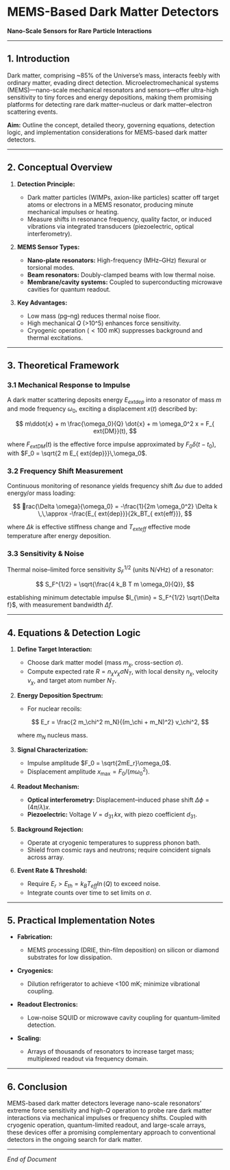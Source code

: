 # MEMS-Based Dark Matter Detectors
**Nano-Scale Sensors for Rare Particle Interactions**

---

## 1. Introduction

Dark matter, comprising \~85% of the Universe’s mass, interacts feebly with ordinary matter, evading direct detection. Microelectromechanical systems (MEMS)—nano-scale mechanical resonators and sensors—offer ultra-high sensitivity to tiny forces and energy depositions, making them promising platforms for detecting rare dark matter–nucleus or dark matter–electron scattering events.

**Aim:** Outline the concept, detailed theory, governing equations, detection logic, and implementation considerations for MEMS-based dark matter detectors.

---

## 2. Conceptual Overview

1. **Detection Principle:**

   * Dark matter particles (WIMPs, axion-like particles) scatter off target atoms or electrons in a MEMS resonator, producing minute mechanical impulses or heating.
   * Measure shifts in resonance frequency, quality factor, or induced vibrations via integrated transducers (piezoelectric, optical interferometry).

2. **MEMS Sensor Types:**

   * **Nano-plate resonators:** High-frequency (MHz–GHz) flexural or torsional modes.
   * **Beam resonators:** Doubly-clamped beams with low thermal noise.
   * **Membrane/cavity systems:** Coupled to superconducting microwave cavities for quantum readout.

3. **Key Advantages:**

   * Low mass (pg–ng) reduces thermal noise floor.
   * High mechanical $Q$ (>10^5) enhances force sensitivity.
   * Cryogenic operation ($<100$ mK) suppresses background and thermal excitations.

---

## 3. Theoretical Framework

### 3.1 Mechanical Response to Impulse

A dark matter scattering deposits energy $E_{	ext{dep}}$ into a resonator of mass $m$ and mode frequency $\omega_0$, exciting a displacement $x(t)$ described by:

$$
 m\ddot{x} + m \frac{\omega_0}{Q} \dot{x} + m \omega_0^2 x = F_{	ext{DM}}(t),
$$

where $F_{	ext{DM}}(t)$ is the effective force impulse approximated by $F_0 \delta(t - t_0)$, with $F_0 = \sqrt{2 m E_{	ext{dep}}}\,\omega_0$.

### 3.2 Frequency Shift Measurement

Continuous monitoring of resonance yields frequency shift $\Delta \omega$ due to added energy/or mass loading:

$$
rac{\Delta \omega}{\omega_0} = -\frac{1}{2m \omega_0^2} \Delta k \,\,\approx -\frac{E_{	ext{dep}}}{2k_BT_{	ext{eff}}},
$$

where $\Delta k$ is effective stiffness change and $T_{	ext{eff}}$ effective mode temperature after energy deposition.

### 3.3 Sensitivity & Noise

Thermal noise–limited force sensitivity $S_F^{1/2}$ (units N/√Hz) of a resonator:

$$
S_F^{1/2} = \sqrt{\frac{4 k_B T m \omega_0}{Q}},
$$

establishing minimum detectable impulse $I_{\min} = S_F^{1/2} \sqrt{\Delta f}$, with measurement bandwidth $\Delta f$.

---

## 4. Equations & Detection Logic

1. **Define Target Interaction:**

   * Choose dark matter model (mass $m_\chi$, cross-section $\sigma$).
   * Compute expected rate $R = n_\chi v_\chi \sigma N_T$, with local density $n_\chi$, velocity $v_\chi$, and target atom number $N_T$.

2. **Energy Deposition Spectrum:**

   * For nuclear recoils:

   $$
   E_r = \frac{2 m_\chi^2 m_N}{(m_\chi + m_N)^2} v_\chi^2,
   $$

   where $m_N$ nucleus mass.

3. **Signal Characterization:**

   * Impulse amplitude $F_0 = \sqrt{2mE_r}\omega_0$.
   * Displacement amplitude $x_{\max} = F_0/(m\omega_0^2)$.

4. **Readout Mechanism:**

   * **Optical interferometry:** Displacement–induced phase shift $\Delta \phi = (4\pi/\lambda) x$.
   * **Piezoelectric:** Voltage $V = d_{31} \,k x$, with piezo coefficient $d_{31}$.

5. **Background Rejection:**

   * Operate at cryogenic temperatures to suppress phonon bath.
   * Shield from cosmic rays and neutrons; require coincident signals across array.

6. **Event Rate & Threshold:**

   * Require $E_r > E_{th} = k_B T_{eff} \ln(Q)$ to exceed noise.
   * Integrate counts over time to set limits on $\sigma$.

---

## 5. Practical Implementation Notes

* **Fabrication:**

  * MEMS processing (DRIE, thin-film deposition) on silicon or diamond substrates for low dissipation.
* **Cryogenics:**

  * Dilution refrigerator to achieve <100 mK; minimize vibrational coupling.
* **Readout Electronics:**

  * Low-noise SQUID or microwave cavity coupling for quantum-limited detection.
* **Scaling:**

  * Arrays of thousands of resonators to increase target mass; multiplexed readout via frequency domain.

---

## 6. Conclusion

MEMS-based dark matter detectors leverage nano-scale resonators’ extreme force sensitivity and high-$Q$ operation to probe rare dark matter interactions via mechanical impulses or frequency shifts. Coupled with cryogenic operation, quantum-limited readout, and large-scale arrays, these devices offer a promising complementary approach to conventional detectors in the ongoing search for dark matter.

---

*End of Document*
